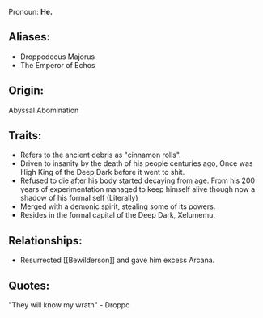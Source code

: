 Pronoun: **He.**

## Aliases:
 - Droppodecus Majorus
 - The Emperor of Echos
 
## Origin:
Abyssal Abomination
## Traits:
 - Refers to the ancient debris as "cinnamon rolls". 
 - Driven to insanity by the death of his people centuries ago, Once was High King of the Deep Dark before it went to shit.
- Refused to die after his body started decaying from age. From his 200 years of experimentation managed to keep himself alive though now a shadow of his formal self (Literally) 
 - Merged with a demonic spirit, stealing some of its powers.
 - Resides in the formal capital of the Deep Dark, Xelumemu.
## Relationships:
- Resurrected [[Bewilderson]] and gave him excess Arcana.

## Quotes:
 "They will know my wrath" - Droppo
